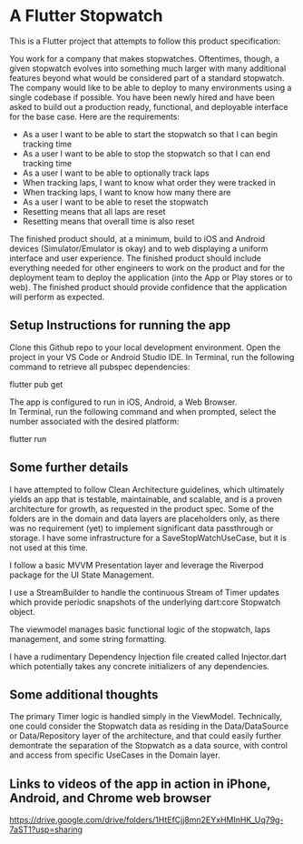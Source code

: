 # A Flutter Stopwatch

This is a Flutter project that attempts to follow this product specification:

You work for a company that makes stopwatches. Oftentimes, though, a given stopwatch evolves into something much larger with many additional features beyond what would be considered part of a standard stopwatch. The company would like to be able to deploy to many environments using a single codebase if possible. You have been newly hired and have been asked to build out a production ready, functional, and deployable interface for the base case. Here are the requirements:


- As a user I want to be able to start the stopwatch so that I can begin tracking time
- As a user I want to be able to stop the stopwatch so that I can end tracking time
- As a user I want to be able to optionally track laps
- When tracking laps, I want to know what order they were tracked in
- When tracking laps, I want to know how many there are
- As a user I want to be able to reset the stopwatch
- Resetting means that all laps are reset
- Resetting means that overall time is also reset


The finished product should, at a minimum, build to iOS and Android devices (Simulator/Emulator is okay) and to web displaying a uniform interface and user experience. The finished product should include everything needed for other engineers to work on the product and for the deployment team to deploy the application (into the App or Play stores or to web). The finished product should provide confidence that the application will perform as expected.


## Setup Instructions for running the app

Clone this Github repo to your local development environment.
Open the project in your VS Code or Android Studio IDE.
In Terminal, run the following command to retrieve all pubspec dependencies:

flutter pub get

The app is configured to run in iOS, Android, a Web Browser.  
In Terminal, run the following command and when prompted, select the number associated with the desired platform:

flutter run

## Some further details

I have attempted to follow Clean Architecture guidelines, which ultimately yields an app that is testable, maintainable, and scalable, and is a proven architecture for growth, as requested in the product spec.  Some of the folders are in the domain and data layers are placeholders only, as there was no requirement (yet) to implement significant data passthrough or storage.  I have some infrastructure for a SaveStopWatchUseCase, but it is not used at this time.

I follow a basic MVVM Presentation layer and leverage the Riverpod package for the UI State Management.

I use a StreamBuilder to handle the continuous Stream of Timer updates which provide periodic snapshots of the underlying dart:core Stopwatch object.

The viewmodel manages basic functional logic of the stopwatch, laps management, and some string formatting.

I have a rudimentary Dependency Injection file created called Injector.dart which potentially takes any concrete initializers of any dependencies.

## Some additional thoughts

The primary Timer logic is handled simply in the ViewModel.  Technically, one could consider the Stopwatch data as residing in the Data/DataSource or Data/Repository layer of the architecture, and that could easily further demontrate the separation of the Stopwatch as a data source, with control and access from specific UseCases in the Domain layer.

## Links to videos of the app in action in iPhone, Android, and Chrome web browser

https://drive.google.com/drive/folders/1HtEfCjj8mn2EYxHMInHK_Uq79g-7aST1?usp=sharing
